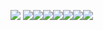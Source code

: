 <img src="https://img.shields.io/badge/Python-black?style=for-the-badge&logo=Python&logoColor=yellow"> <img src="https://img.shields.io/badge/Docker-gray?style=for-the-badge&logo=docker&logoColor=blue"><img src="https://img.shields.io/badge/Mysql-4479A1?style=for-the-badge&logo=mysql&logoColor=white"><img src="https://img.shields.io/badge/SQlite-003B57?style=for-the-badge&logo=sqlite&logoColor=white"><img src="https://img.shields.io/badge/Postgresql-black?style=for-the-badge&logo=Postgresql&logoColor=white"><img src="https://img.shields.io/badge/Sqlalchemy-yellow?style=for-the-badge&logo=Sqlalchemy&logoColor=yellow&labelColor=black&color=D71F00"><img src="https://img.shields.io/badge/aiogramm-26A5E4?style=for-the-badge&logo=telegram&logoColor=white"><img src="https://img.shields.io/badge/Linux-white?style=for-the-badge&logo=linux&logoColor=white&labelColor=black&color=FCC624">
